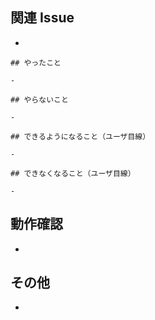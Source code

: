 ## 関連 Issue

-

```
## やったこと

-

## やらないこと

-

## できるようになること（ユーザ目線）

-

## できなくなること（ユーザ目線）

-

```

## 動作確認

-

## その他

-
